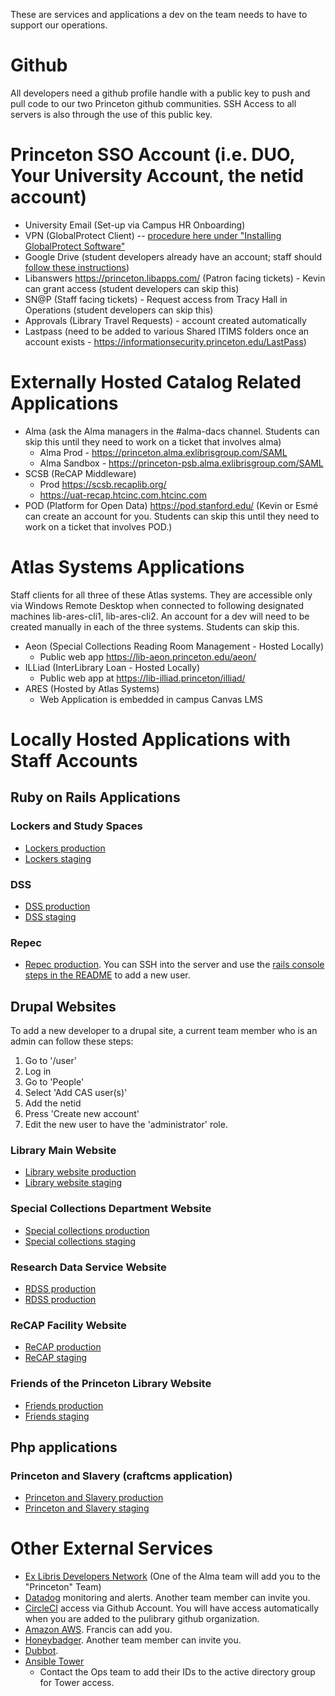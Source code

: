 These are services and applications a dev on the team needs to have to support
our operations.

# Github

All developers need a github profile handle with a public key to push and pull code to our two Princeton github communities. SSH Access to all servers is also through the use of this public key. 

# Princeton SSO Account (i.e. DUO, Your University Account, the netid account)
* University Email (Set-up via Campus HR Onboarding)
* VPN (GlobalProtect Client) -- [procedure here under "Installing GlobalProtect Software"](https://workcontinuity.princeton.edu/remoteaccess)
* Google Drive (student developers already have an account; staff should [follow these instructions](https://princeton.service-now.com/service/kb_search.do?id=1111))
* Libanswers https://princeton.libapps.com/ (Patron facing tickets) - Kevin can grant access (student developers can skip this)
* SN@P (Staff facing tickets) - Request access from Tracy Hall in Operations (student developers can skip this)
* Approvals (Library Travel Requests) - account created automatically
* Lastpass (need to be added to various Shared ITIMS folders once an account exists - https://informationsecurity.princeton.edu/LastPass)

# Externally Hosted Catalog Related Applications
* Alma (ask the Alma managers in the #alma-dacs channel.  Students can skip this until they need to work on a ticket that involves alma)
    - Alma Prod - https://princeton.alma.exlibrisgroup.com/SAML
    - Alma Sandbox - https://princeton-psb.alma.exlibrisgroup.com/SAML
* SCSB (ReCAP Middleware)
    - Prod https://scsb.recaplib.org/
    - https://uat-recap.htcinc.com.htcinc.com 
* POD (Platform for Open Data) https://pod.stanford.edu/ (Kevin or Esmé can create an account for you. Students can skip this until they need to work on a ticket that involves POD.)

# Atlas Systems Applications

Staff clients for all three of these Atlas systems. They are accessible only via Windows Remote Desktop when connected to following designated machines lib-ares-cli1, lib-ares-cli2. An account for a dev will need to be created manually in each of the three systems. Students can skip this.
* Aeon (Special Collections Reading Room Management - Hosted Locally)
    - Public web app https://lib-aeon.princeton.edu/aeon/
* ILLiad (InterLibrary Loan - Hosted Locally)
    - Public web app at https://lib-illiad.princeton/illiad/
* ARES (Hosted by Atlas Systems)
    - Web Application is embedded in campus Canvas LMS

# Locally Hosted Applications with Staff Accounts

## Ruby on Rails Applications

### Lockers and Study Spaces

- [Lockers production](https://lockers-and-study-spaces.princeton.edu)
- [Lockers staging](https://lockers-and-study-spaces-staging.princeton.edu)

### DSS
- [DSS production](https://dss.princeton.edu/catalog)
- [DSS staging](https://dss-staging.princeton.edu/catalog)

### Repec

- [Repec production](https://repec-prod.princeton.edu/).  You can SSH into the server and use the [rails console steps in the README](https://github.com/pulibrary/repecwp/) to add a new user.

## Drupal Websites

To add a new developer to a drupal site, a current team member
who is an admin can follow these steps:

1. Go to '/user'
2. Log in
3. Go to 'People'
4. Select 'Add CAS user(s)'
5. Add the netid
6. Press 'Create new account'
7. Edit the new user to have the 'administrator' role.    

### Library Main Website

- [Library website production](https://library.princeton.edu)
- [Library website staging](https://library-staging.princeton.edu)

### Special Collections Department Website
- [Special collections production](http://library.princeton.edu/special-collections)
- [Special collections staging](http://library-staging.princeton.edu/special-collections)

### Research Data Service Website
- [RDSS production](https://researchdata.princeton.edu)
- [RDSS production](https://researchdata-staging.princeton.edu)


### ReCAP Facility Website
- [ReCAP production ](https://recap.princeton.edu)
- [ReCAP staging](https://recap-staging.princeton.edu)

### Friends of the Princeton Library Website
- [Friends production](https://fpul.princeton.edu)
- [Friends staging](https://fpul-staging.princeton.edu)

## Php applications

### Princeton and Slavery (craftcms application)
- [Princeton and Slavery production](https://slavery.princeton.edu)
- [Princeton and Slavery staging](https://slavery-staging.princeton.edu)

# Other External Services

* [Ex Libris Developers Network](https://developers.exlibrisgroup.com/) (One of the Alma team will add you to the "Princeton" Team)
* [Datadog](https://www.datadoghq.com/) monitoring and alerts.  Another team member can invite you.
* [CircleCI](https://circleci.com/) access via Github Account.  You will have access automatically when you are added to the pulibrary github organization.
* [Amazon AWS](https://princeton.edu/aws).  Francis can add you.
* [Honeybadger](https://www.honeybadger.io/). Another team member can invite you.
* [Dubbot](https://princeton.dubbot.com/).
* [Ansible Tower](https://ansible-tower.princeton.edu/)   
   * Contact the Ops team to add their IDs to the active directory group for Tower access.  
